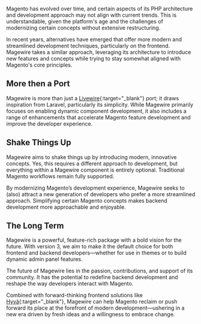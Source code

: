 Magento has evolved over time, and certain aspects of its PHP architecture and development approach may not align with
current trends. This is understandable, given the platform's age and the challenges of modernizing certain concepts
without extensive restructuring.

In recent years, alternatives have emerged that offer more modern and streamlined development techniques,
particularly on the frontend. Magewire takes a similar approach, leveraging its architecture to introduce new features
and concepts while trying to stay somewhat aligned with Magento's core principles.

## More then a Port

Magewire is more than just a [Livewire](https://livewire.laravel.com/){:target="_blank"} port; it draws inspiration from Laravel,
particularly its simplicity. While Magewire primarily focuses on enabling dynamic component development,
it also includes a range of enhancements that accelerate Magento feature development and improve the developer experience.

## Shake Things Up

Magewire aims to shake things up by introducing modern, innovative concepts. Yes, this requires a different approach to
development, but everything within a Magewire component is entirely optional. Traditional Magento workflows remain fully supported.

By modernizing Magento’s development experience, Magewire seeks to (also) attract a new generation of developers who prefer a
more streamlined approach. Simplifying certain Magento concepts makes backend development more approachable and enjoyable.

## The Long Term

Magewire is a powerful, feature-rich package with a bold vision for the future. With version 3, we aim to make it the
default choice for both frontend and backend developers—whether for use in themes or to build dynamic admin panel features.

The future of Magewire lies in the passion, contributions, and support of its community. It has the potential to redefine
backend development and reshape the way developers interact with Magento.

Combined with forward-thinking frontend solutions like [Hyvä](https://hyva.io?ref=magewire-documentation){:target="_blank"}, Magewire can help Magento
reclaim or push forward its place at the forefront of modern development—ushering in a new era driven by fresh ideas and
a willingness to embrace change.
